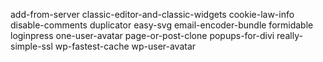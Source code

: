 add-from-server
classic-editor-and-classic-widgets
cookie-law-info
disable-comments
duplicator
easy-svg
email-encoder-bundle
formidable
loginpress
one-user-avatar
page-or-post-clone
popups-for-divi
really-simple-ssl
wp-fastest-cache
wp-user-avatar
